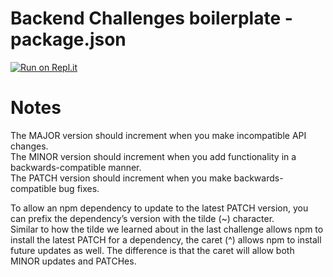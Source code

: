 # Backend Challenges boilerplate - package.json
[![Run on Repl.it](https://repl.it/badge/github/freeCodeCamp/boilerplate-npm)](https://repl.it/github/freeCodeCamp/boilerplate-npm)

# Notes  

The MAJOR version should increment when you make incompatible API changes.  
The MINOR version should increment when you add functionality in a backwards-compatible manner.  
The PATCH version should increment when you make backwards-compatible bug fixes.  
  
To allow an npm dependency to update to the latest PATCH version, you can prefix the dependency’s version with the tilde (~) character.  
Similar to how the tilde we learned about in the last challenge allows npm to install the latest PATCH for a dependency, the caret (^) allows npm to install future updates as well. The difference is that the caret will allow both MINOR updates and PATCHes.